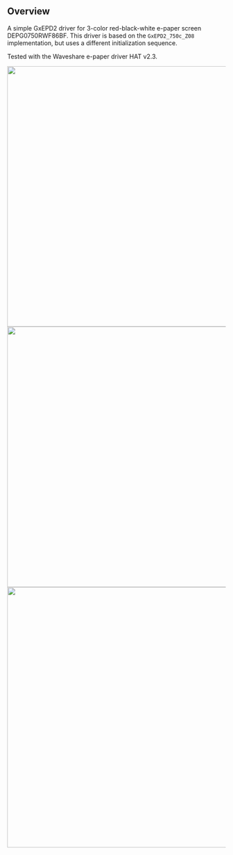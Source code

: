 ## Overview

A simple GxEPD2 driver for 3-color red-black-white e-paper screen DEPG0750RWF86BF.
This driver is based on the `GxEPD2_750c_Z08` implementation, but uses a different initialization sequence.

Tested with the Waveshare e-paper driver HAT v2.3.

<img src="https://github.com/user-attachments/assets/68b59079-bffe-47d7-860c-bf79f4d2ba6b" width="600"/>
</br>
<img src="https://github.com/user-attachments/assets/265ab462-d1cc-43eb-9c40-81a1a8f13555" width="600"/>
</br>
<img src="https://github.com/user-attachments/assets/e05a1bfd-93d4-459b-97c9-a80a9e0cbf0f" width="600"/>
